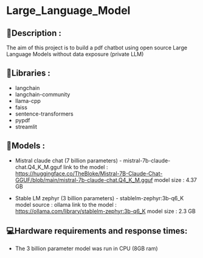 # Large_Language_Model
## :dart:Description :

The aim of this project is to build a pdf chatbot using open source Large Language Models without data exposure (private LLM)

## :crystal_ball:Libraries :
* langchain
* langchain-community
* llama-cpp
* faiss
* sentence-transformers
* pypdf
* streamlit

## :gem:Models :
* Mistral claude chat (7 billion parameters) - mistral-7b-claude-chat.Q4_K_M.gguf
  link to the model : https://huggingface.co/TheBloke/Mistral-7B-Claude-Chat-GGUF/blob/main/mistral-7b-claude-chat.Q4_K_M.gguf
  model size : 4.37 GB

* Stable LM zephyr (3 billion parameters) - stablelm-zephyr:3b-q6_K
  model source : ollama
  link to the model :  https://ollama.com/library/stablelm-zephyr:3b-q6_K
  model size : 2.3 GB

## :computer:Hardware requirements and response times:
* The 3 billion parameter model was run in CPU (8GB ram)
  

